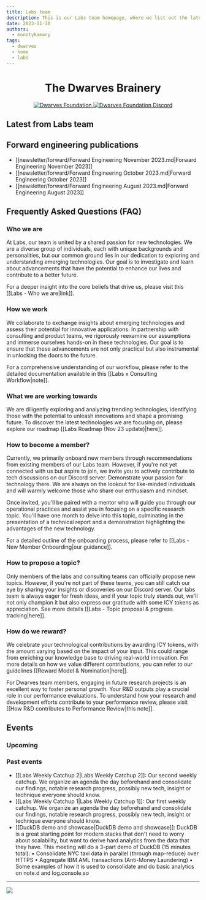 ```yaml
---
title: Labs team
description: This is our Labs team homepage, where we list out the latest advances in our engineering team, our publications, events & workshops, as well as frequently asked questions on who and what team labs are.
date: 2023-11-30
authors:
  - monotykamary
tags:
  - dwarves
  - home
  - labs
---
```


<h1 align="center">
    The Dwarves Brainery
</h1>
<p align="center">
    <a href="https://github.com/dwarvesf">
        <img src="https://img.shields.io/badge/-made%20by%20dwarves-%23e13f5e?style=for-the-badge&logo=data:image/png;base64,iVBORw0KGgoAAAANSUhEUgAAACwAAAAsBAMAAADsqkcyAAAAD1BMVEUAAAD///////////////+PQt5oAAAABXRSTlMAQL//gOnhmfMAAAAJcEhZcwAAHsIAAB7CAW7QdT4AAACYSURBVHicndLRDYJAEIThMbGAI1qAYAO6bAGXYP81uSGBk+O/h3Mev4dhWJCkYZqreOi1xoh0eSIvoCaBRjc1B9+I31g9Z2aJ5jkOsYScBW8zDerO/fObnY/FiTl3caOEH2nMzpyZhezIlgqXr2OlOX617Up/nHnPUg0+LHl18YO50d3ghOy1ioeIq1ceTypsjpvYeJohfQEE5WtH+OEYkwAAAABJRU5ErkJggg==&&logoColor=white" alt="Dwarves Foundation" />
    </a>
    <a href="https://discord.gg/dfoundation">
        <img src="https://img.shields.io/badge/-join%20the%20community-%235865F2?style=for-the-badge&logo=discord&&logoColor=white" alt="Dwarves Foundation Discord" />
    </a>
</p>

## Latest from Labs team

## Forward engineering publications

- [[newsletter/forward/Forward Engineering November 2023.md|Forward Engineering November 2023]]
- [[newsletter/forward/Forward Engineering October 2023.md|Forward Engineering October 2023]]
- [[newsletter/forward/Forward Engineering August 2023.md|Forward Engineering August 2023]]

## Frequently Asked Questions (FAQ)

### Who we are

At Labs, our team is united by a shared passion for new technologies. We are a diverse group of individuals, each with unique backgrounds and personalities, but our common ground lies in our dedication to exploring and understanding emerging technologies. Our goal is to investigate and learn about advancements that have the potential to enhance our lives and contribute to a better future.

For a deeper insight into the core beliefs that drive us, please visit this [[Labs - Who we are|link]].

### How we work

We collaborate to exchange insights about emerging technologies and assess their potential for innovative applications. In partnership with consulting and product teams, we rigorously reexamine our assumptions and immerse ourselves hands-on in these technologies. Our goal is to ensure that these advancements are not only practical but also instrumental in unlocking the doors to the future.

For a comprehensive understanding of our workflow, please refer to the detailed documentation available in this [[Labs x Consulting Workflow|note]].

### What we are working towards

We are diligently exploring and analyzing trending technologies, identifying those with the potential to unleash innovations and shape a promising future. To discover the latest technologies we are focusing on, please explore our roadmap [[Labs Roadmap (Nov 23 update)|here]].

### How to become a member?

Currently, we primarily onboard new members through recommendations from existing members of our Labs team. However, if you're not yet connected with us but aspire to join, we invite you to actively contribute to tech discussions on our Discord server. Demonstrate your passion for technology there. We are always on the lookout for like-minded individuals and will warmly welcome those who share our enthusiasm and mindset.

Once invited, you'll be paired with a mentor who will guide you through our operational practices and assist you in focusing on a specific research topic. You'll have one month to delve into this topic, culminating in the presentation of a technical report and a demonstration highlighting the advantages of the new technology.

For a detailed outline of the onboarding process, please refer to [[Labs - New Member Onboarding|our guidance]].

### How to propose a topic?

Only members of the labs and consulting teams can officially propose new topics. However, if you're not part of these teams, you can still catch our eye by sharing your insights or discoveries on our Discord server. Our labs team is always eager for fresh ideas, and if your topic truly stands out, we'll not only champion it but also express our gratitude with some ICY tokens as appreciation. See more details [[Labs - Topic proposal & progress tracking|here]].

### How do we reward?

We celebrate your technological contributions by awarding ICY tokens, with the amount varying based on the impact of your input. This could range from enriching our knowledge base to driving real-world innovation. For more details on how we value different contributions, you can refer to our guidelines [[Reward Model & Nomination|here]].

For Dwarves team members, engaging in future research projects is an excellent way to foster personal growth. Your R&D outputs play a crucial role in our performance evaluations. To understand how your research and development efforts contribute to your performance review, please visit [[How R&D contributes to Performance Review|this note]].

## Events

### Upcoming

### Past events

- [[Labs Weekly Catchup 2|Labs Weekly Catchup 2]]: Our second weekly catchup. We organize an agenda the day beforehand and consolidate our findings, notable research progress, possibly new tech, insight or technique everyone should know.
- [[Labs Weekly Catchup 1|Labs Weekly Catchup 1]]: Our first weekly catchup. We organize an agenda the day beforehand and consolidate our findings, notable research progress, possibly new tech, insight or technique everyone should know.
- [[DuckDB demo and showcase|DuckDB demo and showcase]]: DuckDB is a great starting point for modern stacks that don't need to worry about scalability, but want to derive hard analytics from the data that they have. This meeting will do a 3-part demo of DuckDB (15 minutes total):
  • Consolidate NYC taxi data in parallel (through map-reduce) over HTTPS
  • Aggregate IBM AML transactions (Anti-Money Laundering)
  • Some examples of how it is used to consolidate and do basic analytics on note.d and log.console.so

---

![](assets/_index__base-20231130183110925.webp)
